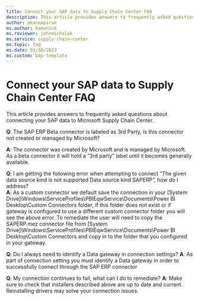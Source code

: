 ```yaml
---
title: Connect your SAP data to Supply Chain Center FAQ
description: This article provides answers to frequently asked questions about connecting your SAP data to Microsoft Supply Chain Center
author: mkannapiran 
ms.author: kamanick
ms.reviewer: johnmichalak
ms.service: supply-chain-center
ms.topic: faq
ms.date: 03/30/2023
ms.custom: bap-template
---
```


# Connect your SAP data to Supply Chain Center FAQ

This article provides answers to frequently asked questions about connecting your SAP data to Microsoft Supply Chain Center.

**Q**: The SAP ERP Beta connector is labeled as 3rd Party, is this connector not created or managed by Microsoft?
  
**A**: The connector was created by Microsoft and is managed by Microsoft. As a beta connector it will hold a “3rd party” label until it becomes generally available.  

**Q**: I am getting the following error when attempting to connect “The given data source kind is not supported Data source kind SAPERP”, how do I address?  
**A**: As a custom connector we default save the connection in your [System Drive]\Windows\ServiceProfiles\PBIEqwService\Documents\Power BI Desktop\Custom Connectors folder, if this folder does not exist or if gateway is configured to use a different custom connector folder you will see the above error. To remediate the user will need to copy the SAPERP.mez connector file from [System Drive]\Windows\ServiceProfiles\PBIEqwService\Documents\Power BI Desktop\Custom Connectors and copy in to the folder that you configured in your gateway.  

**Q**: Do I always need to identify a Data gateway in connection settings?
**A**: As part of connection setting you must identify a Data gateway in order to successfully connect through the SAP ERP connector 

**Q**: My connection continues to fail, what can I do to remediate? 
**A**: Make sure to check that installers described above are up to date and current. Reinstalling drivers may solve your connection issues.  


